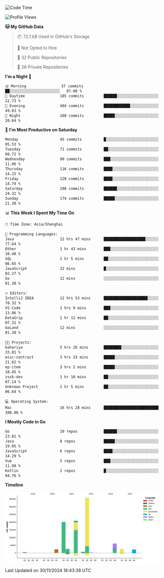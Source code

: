 <!--START_SECTION:waka-->
![Code Time](http://img.shields.io/badge/Code%20Time-2%2C948%20hrs%2038%20mins-blue)

![Profile Views](http://img.shields.io/badge/Profile%20Views-0-blue)

**🐱 My GitHub Data** 

> 📦 72.1 kB Used in GitHub's Storage 
 > 
> 🚫 Not Opted to Hire
 > 
> 📜 32 Public Repositories 
 > 
> 🔑 26 Private Repositories 
 > 
**I'm a Night 🦉** 

```text
🌞 Morning                57 commits          ██░░░░░░░░░░░░░░░░░░░░░░░   07.00 % 
🌆 Daytime                185 commits         ██████░░░░░░░░░░░░░░░░░░░   22.73 % 
🌃 Evening                404 commits         ████████████░░░░░░░░░░░░░   49.63 % 
🌙 Night                  168 commits         █████░░░░░░░░░░░░░░░░░░░░   20.64 % 
```
📅 **I'm Most Productive on Saturday** 

```text
Monday                   45 commits          █░░░░░░░░░░░░░░░░░░░░░░░░   05.53 % 
Tuesday                  71 commits          ██░░░░░░░░░░░░░░░░░░░░░░░   08.72 % 
Wednesday                90 commits          ███░░░░░░░░░░░░░░░░░░░░░░   11.06 % 
Thursday                 116 commits         ████░░░░░░░░░░░░░░░░░░░░░   14.25 % 
Friday                   120 commits         ████░░░░░░░░░░░░░░░░░░░░░   14.74 % 
Saturday                 198 commits         ██████░░░░░░░░░░░░░░░░░░░   24.32 % 
Sunday                   174 commits         █████░░░░░░░░░░░░░░░░░░░░   21.38 % 
```


📊 **This Week I Spent My Time On** 

```text
🕑︎ Time Zone: Asia/Shanghai

💬 Programming Languages: 
Java                     12 hrs 47 mins      ███████████████████░░░░░░   77.64 % 
Other                    1 hr 43 mins        ███░░░░░░░░░░░░░░░░░░░░░░   10.48 % 
SQL                      1 hr 5 mins         ██░░░░░░░░░░░░░░░░░░░░░░░   06.65 % 
JavaScript               22 mins             █░░░░░░░░░░░░░░░░░░░░░░░░   02.27 % 
Go                       12 mins             ░░░░░░░░░░░░░░░░░░░░░░░░░   01.30 % 

🔥 Editors: 
IntelliJ IDEA            12 hrs 53 mins      ████████████████████░░░░░   78.32 % 
VS Code                  2 hrs 9 mins        ███░░░░░░░░░░░░░░░░░░░░░░   13.06 % 
DataGrip                 1 hr 12 mins        ██░░░░░░░░░░░░░░░░░░░░░░░   07.32 % 
GoLand                   12 mins             ░░░░░░░░░░░░░░░░░░░░░░░░░   01.30 % 

🐱‍💻 Projects: 
bahariya                 5 hrs 26 mins       ████████░░░░░░░░░░░░░░░░░   33.01 % 
misc-contract            3 hrs 33 mins       █████░░░░░░░░░░░░░░░░░░░░   21.62 % 
ep-item                  3 hrs 2 mins        █████░░░░░░░░░░░░░░░░░░░░   18.45 % 
zssk-dev                 1 hr 10 mins        ██░░░░░░░░░░░░░░░░░░░░░░░   07.14 % 
Unknown Project          1 hr 5 mins         ██░░░░░░░░░░░░░░░░░░░░░░░   06.64 % 

💻 Operating System: 
Mac                      16 hrs 28 mins      █████████████████████████   100.00 % 
```

**I Mostly Code in Go** 

```text
Go                       10 repos            ██████░░░░░░░░░░░░░░░░░░░   23.81 % 
Java                     8 repos             █████░░░░░░░░░░░░░░░░░░░░   19.05 % 
JavaScript               6 repos             ████░░░░░░░░░░░░░░░░░░░░░   14.29 % 
Vue                      5 repos             ███░░░░░░░░░░░░░░░░░░░░░░   11.90 % 
Kotlin                   2 repos             █░░░░░░░░░░░░░░░░░░░░░░░░   04.76 % 
```



**Timeline**

![Lines of Code chart](https://raw.githubusercontent.com/youtiaoguagua/youtiaoguagua/master/assets/bar_graph.png)


 Last Updated on 30/11/2024 18:43:38 UTC
<!--END_SECTION:waka-->